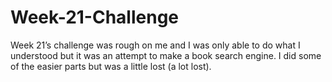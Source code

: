 # Week-21-Challenge

Week 21’s challenge was rough on me and I was only able to do what I understood but it was an attempt to make a book search engine. I did some of the easier parts but was a little lost (a lot lost).
